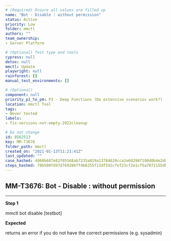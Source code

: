 ```yaml
---
# (Required) Ensure all values are filled up
name: "Bot - Disable : without permission"
status: Active
priority: Low
folder: mmctl
authors: ""
team_ownership: 
- Server Platform

# (Optional) Test type and tools
cypress: null
detox: null
mmctl: Update
playwright: null
rainforest: []
manual_test_environments: []

# (Optional)
component: null
priority_p1_to_p4: P3 - Deep Functions (Do extensive scenarios work?)
location: mmctl Tool
tags: 
- Never tested
labels: 
- fix-versions-not-empty-2022cleanup

# Do not change
id: 8562513
key: MM-T3676
folder_path: mmctl
created_on: "2021-01-13T11:21:41Z"
last_updated: ""
case_hashed: 4860b687e82f05568ab7235a019a13784620cca2e0d298f190d0b4e2d04a2b10a1fc5d984662c3bbcb0b9bf4a50b158a
steps_hashed: 78b500fd97d769206ff4b6255f13df592cfef23cf2e1cf5a7072155dbc53319ae11233b94c1cc2eb6e996594f89d580c
---
```


## MM-T3676: Bot - Disable : without permission

---

**Step 1**

mmctl bot disable \[testbot]

**Expected**

returns an error if you do not have the correct permissions (e.g. sysadmin)
